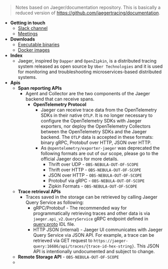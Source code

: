> Notes based on Jaeger/documentation repository. This is basically a reduced version of https://github.com/jaegertracing/documentation.

* **Getting in touch**
  * [Slack channel](https://cloud-native.slack.com/archives/CGG7NFUJ3)
  * [Meetings](https://docs.google.com/document/d/1ZuBAwTJvQN7xkWVvEFXj5WU9_JmS5TPiNbxCJSvPqX0/)
* **Downloads**
  * [Executable binaries](https://github.com/jaegertracing/jaeger/releases/)
  * [Docker images](https://hub.docker.com/r/jaegertracing/)
* **Index**
  * Jaeger, inspired by `Dapper` and `OpenZipkin`, is a distributed tracing system released as open source by `Uber Technologies` and it is used for monitoring and troubleshooting microservices-based distributed systems.
* **Apis**
  * **Span reporting APIs**
    * Agent and Collector are the two components of the Jaeger backend that can receive spans.
      * **OpenTelemetry Protocol**
        * Jaeger can receive trace data from the OpenTelemetry SDKs in their native `OTLP`. It is no longer necessary to configure the OpenTelemetry SDKs with Jaeger exporters, nor deploy the OpenTelemetry Collectors between the OpenTelemetry SDKs and the Jaeger backend. The `OTLP` data is accepted in these formats: binary gRPC, Protobuf over HTTP, JSON over HTTP.
        * As `@opentelemetry/exporter-jaeger` was deprecated the following formats are out of our scope, please go to the official Jaeger docs for more details.
          * Thrift over UDP - `OBS-NEBULA-OUT-OF-SCOPE`
          * Thrift over HTTP - `OBS-NEBULA-OUT-OF-SCOPE`
          * JSON over HTTP - `OBS-NEBULA-OUT-OF-SCOPE`
          * Protobuf via gRPC - `OBS-NEBULA-OUT-OF-SCOPE`
          * Zipkin Formats - `OBS-NEBULA-OUT-OF-SCOPE`
  * **Trace retrieval APIs**
    * Traces saved in the storage can be retrieved by calling Jaeger Query Service as following:
      * gRPC/Protobuf - The recommended way for programmatically retrieving traces and other data is via `jaeger.api_v2.QueryService` gRPC endpoint defined in [query.proto](https://github.com/jaegertracing/jaeger-idl/blob/main/proto/api_v2/query.proto) IDL file.
      * HTTP JSON (internal) - Jaeger UI communicates with Jaeger Query Service via JSON API. For example, a trace can be retrieved via GET request to `https://jaeger-query:16686/api/traces/{trace-id-hex-string}`. This JSON API is intentionally undocumented and subject to change.
  * **Remote Storage API** - `OBS-NEBULA-OUT-OF-SCOPE`
  * 